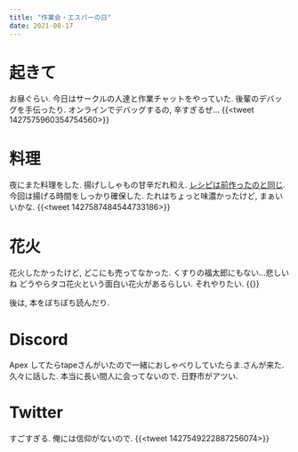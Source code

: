 ```yaml
---
title: "作業会・エスパーの日"
date: 2021-08-17
---
```


# 起きて
お昼ぐらい. 今日はサークルの人達と作業チャットをやっていた. 後輩のデバッグを手伝ったり. オンラインでデバッグするの, 辛すぎるぜ...
{{<tweet 1427575960354754560>}}
# 料理
夜にまた料理をした. 揚げししゃもの甘辛だれ和え. [レシピは前作ったのと同じ](/post/2021-8-14).
今回は揚げる時間をしっかり確保した. たれはちょっと味濃かったけど, まぁいいかな.
{{<tweet 1427587484544733186>}}

# 花火
花火したかったけど, どこにも売ってなかった. くすりの福太郎にもない...悲しいね
どうやらタコ花火という面白い花火があるらしい. それやりたい.
{{<youtube XtRhqVlSxpE>}}

後は, 本をぼちぼち読んだり.

# Discord
Apex してたらtapeさんがいたので一緒におしゃべりしていたらま.さんが来た. 久々に話した. 本当に長い間人に会ってないので. 日野市がアツい.
# Twitter
すごすぎる. 俺には信仰がないので.
{{<tweet 1427549222887256074>}}